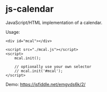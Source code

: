 js-calendar
===========

JavaScript/HTML implementation of a calendar.

Usage:
```
<div id="mcal"></div>

<script src="./mcal.js"></script>
<script>
    mcal.init();

    // optionally use your own selector
    // mcal.init('#mcal');
</script>
```
Demo: https://jsfiddle.net/emgvds6k/2/
